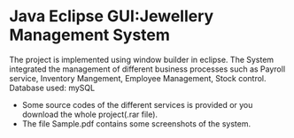 # Java Eclipse GUI:Jewellery Management System
The project is implemented using window builder in eclipse. The System integrated the management of different business processes such as Payroll service, Inventory Mangement, Employee Management, Stock control.
Database used: mySQL
- Some source codes of the different services is provided or you download the whole project(.rar file).
- The file Sample.pdf contains some screenshots of the system. 
